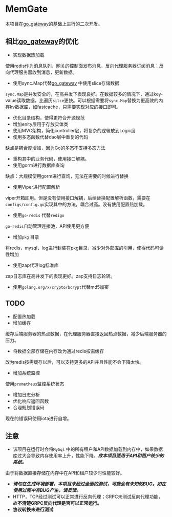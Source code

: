 # MemGate

本项目在[go_gateway](https://github.com/e421083458/go_gateway)的基础上进行的二次开发。

## 相比[go_gateway](https://github.com/e421083458/go_gateway)的优化

* 实现数据热加载

使用redis作为消息队列，网关的控制面发布消息，反向代理服务器订阅消息；反向代理服务器收到消息，更新数据。

* 使用sync.Map代替[go_gateway](https://github.com/e421083458/go_gateway) 中使用slice存储数据

`sync.Map`是并发安全的，在高并发下表现良好。在数据较多的情况下，通过key-value读取数据，比遍历`silce`更快。可以根据需要将`sync.Map`替换为更高效的内存kv数据库，如fastcache，只需要实现对应的接口即可。

* 优化目录结构，使得更符合开源规范
* 增加enity层用于存放实体类
* 使用MVC架构，简化controller层，将复杂的逻辑放到Logic层
* 使用多态函数代替dao层中重复的代码

缺点是耦合度增加，因为Go的多态不支持多态方法

* 重构其中的业务代码，使用接口解耦。
* 使用gorm进行数据库查询

缺点：大规模使用gorm进行查询，无法在需要的时候进行替换

* 使用Viper进行配置解析

viper开箱即用。但是没有使用接口解耦，后续替换配置解析函数，需要在`configs/config.go`实现其中的方法，耦合过高。没有使用配置热加载。

* 使用`go-redis` 代替`redigo`

`go-redis`自动管理连接池，API使用更方便

* 增加`pkg` 目录

将redis，mysql，log进行封装在pkg目录，减少对外部库的引用，使得代码可读性增加

* 使用zap代理log标准库

zap日志库在高并发下的表现更好。zap支持日志轮转。

* 使用`golang.org/x/crypto/bcrypt`代替md5加密

## TODO

* 配置热加载
* 增加缓存

缓存后端服务器的热点数据，在代理服务器直接返回热点数据，减少后端服务器的压力。

* 将数据全部存储在内存改为通过redis按需缓存

改为redis按需缓存以后，可以支持更多的API并且性能不会下降太快。

* 增加系统监控

使用`prometheus`监控系统状态

*  增加日志分析
* 优化响应返回函数
* 合理规划错误码

现在的错误码使用iota进行自增。

## 注意

* 该项目在运行时会将`MySql` 中的所有租户和API数据加载到内存中，如果数据库过大会导致内存使用率上升，性能下降。***故本项目适用于API和租户较少的系统。*** 

由于将数据直接存储在内存中在API和租户较少时性能较好。

* ***请勿在生成环境部署，本项目未经过全面的测试，可能会有未知的BUG。如在使用过程中有BUG产生，请反馈。***
* HTTP，TCP经过测试可以正常进行反向代理；GRPC未测试反向代理功能，故**不清楚GRPC反向代理是否可以正常运行。**
* **协议转换未进行测试**



